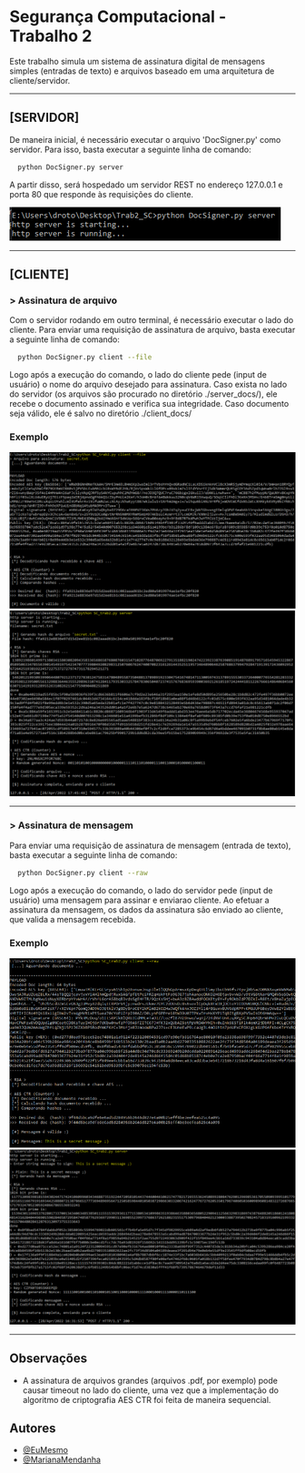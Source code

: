 
# Segurança Computacional - Trabalho 2

Este trabalho simula um sistema de assinatura digital de mensagens simples (entradas de texto) e arquivos baseado em uma arquitetura de cliente/servidor.

-----

## [SERVIDOR]

De maneira inicial, é necessário executar o arquivo 'DocSigner.py' como servidor. Para isso, basta executar a seguinte linha de comando:

```bash
  python DocSigner.py server
```

A partir disso, será hospedado um servidor REST no endereço 127.0.0.1 e porta 80 que responde às requisições do cliente.

![App Screenshot](https://github.com/MateusCavalc/Trab2_SC/blob/main/rel/server_exemplo.png)

-----

## [CLIENTE]
### > Assinatura de arquivo

Com o servidor rodando em outro terminal, é necessário executar o lado do cliente. Para enviar uma requisição de assinatura de arquivo, basta executar a seguinte linha de comando:

```bash
  python DocSigner.py client --file
```

Logo após a execução do comando, o lado do cliente pede (input de usuário) o nome do arquivo desejado para assinatura. Caso exista no lado do servidor (os arquivos são procurado no diretório ./server_docs/), ele recebe o documento assinado e verifica sua integridade. Caso documento seja válido, ele é salvo no diretório ./client_docs/

### Exemplo

![App Screenshot](https://github.com/MateusCavalc/Trab2_SC/blob/main/rel/modo2_client.png)
![App Screenshot](https://github.com/MateusCavalc/Trab2_SC/blob/main/rel/modo2_server.png)

-----

### > Assinatura de mensagem
Para enviar uma requisição de assinatura de mensagem (entrada de texto), basta executar a seguinte linha de comando:

```bash
  python DocSigner.py client --raw
```

Logo após a execução do comando, o lado do servidor pede (input de usuário) uma mensagem para assinar e enviarao cliente. Ao efetuar a assinatura da mensagem, os dados da assinatura são enviado ao cliente, que valida a mensagem recebida.

### Exemplo

![App Screenshot](https://github.com/MateusCavalc/Trab2_SC/blob/main/rel/modo1_client.png)
![App Screenshot](https://github.com/MateusCavalc/Trab2_SC/blob/main/rel/modo1_server.png)

-----

## Observações

- A assinatura de arquivos grandes (arquivos .pdf, por exemplo) pode causar timeout no lado do cliente, uma vez que a implementação do algoritmo de criptografia AES CTR foi feita de maneira sequencial.


## Autores

- [@EuMesmo](https://github.com/MateusCavalc)
- [@MarianaMendanha](https://github.com/MarianaMendanha)
